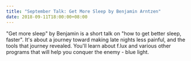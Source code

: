 ```yaml
---
title: "September Talk: Get More Sleep by Benjamin Arntzen"
date: 2018-09-11T18:00:00+08:00
---
```


"Get more sleep" by Benjamin is a short talk on "how to get better
sleep, faster". It's about a journey toward making late nights less
painful, and the tools that journey revealed. You'll learn about f.lux
and various other programs that will help you conquer the enemy - blue
light.
